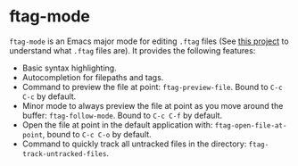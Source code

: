 # ftag-mode

`ftag-mode` is an Emacs major mode for editing `.ftag` files (See
[this project](https://github.com/ranjeethmahankali/ftag) to
understand what `.ftag` files are). It provides the following
features:

- Basic syntax highlighting.
- Autocompletion for filepaths and tags.
- Command to preview the file at point: `ftag-preview-file`. Bound to `C-c C-c`
  by default.
- Minor mode to always preview the file at point as you move around
  the buffer: `ftag-follow-mode`. Bound to `C-c C-f` by default.
- Open the file at point in the default application with:
  `ftag-open-file-at-point`, bound to `C-c C-o` by default.
- Command to quickly track all untracked files in the directory:
  `ftag-track-untracked-files`.
